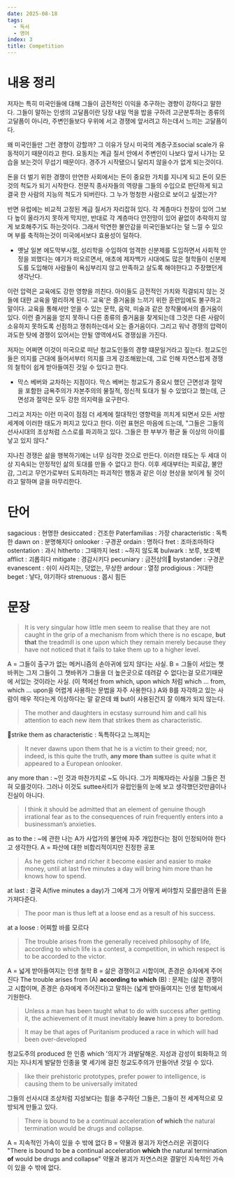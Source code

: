 ```yaml
---
date: 2025-08-18
tags:
  - 독서
  - 영어
index: 3
title: Competition
---
```

# 내용 정리

저자는 특히 미국인들에 대해 그들이 금전적인 이익을 추구하는 경향이 강하다고 말한다.
그들이 말하는 인생의 고달픔이란 당장 내일 먹을 밥을 구하려 고군분투하는 종류의 고달픔이 아니라,  주변인들보다 우위에 서고 경쟁에 앞서려고 하는데서 느끼는 고달픔이다.

왜 미국인들만 그런 경향이 강할까? 그 이유가 당시 미국의 계층구조social scale가 유동적이기 때문이라고 한다. 요동치는 계급 질서 안에서 주변인이 나보다 앞서 나가는 모습을 보는것이 무섭기 때문이다. 경주가 시작됐으니 달리지 않을수가 없게 되는것이다. 

돈을 더 벌기 위한 경쟁이 만연한 사회에서는 돈이 중요한 가치를 지니게 되고 돈이 모든것의 척도가 되기 시작한다. 전문직 종사자들의 역량을 그들의 수입으로 판단하게 되고 결국 한 사람의 지능의 척도가 되버린다. 그 누가 멍청한 사람으로 보이고 싶겠는가? 

반면 유럽에는 비교적 고정된 계급 질서가 자리잡혀 있다. 각 계층마다 천장이 있어 그보다 높이 올라가지 못하게 막지만, 반대로 각 계층마다 안전망이 있어 끝없이 추락하지 않게 보호해주기도 하는것이다. 그래서 막연한 불안감을 미국인들보다는 덜 느낄 수 있으며 부를 축적하는것이 미국에서보다 효용성이 덜하다.
- 옛날 일본 에도막부시절, 성리학을 수입하여 엄격한 신분제를 도입하면서 사회적 안정을 꾀했다는 얘기가 떠오르면서, 애초에 제자백가 시대에도 많은 철학들이 신분제도를 도입해야 사람들이 욕심부리지 않고 만족하고 살도록 해야한다고 주장했던게 생각난다.

이런 압력은 교육에도 강한 영향을 끼친다. 아이들도 금전적인 가치와 직결되지 않는 것들에 대한 교육을 멀리하게 된다. '교육'은 즐거움을 느끼기 위한 훈련임에도 불구하고 말이다. 교육을 통해서만 얻을 수 있는 문학, 음악, 미술과 같은 창작물에서의 즐거움이 있다. 이런 즐거움을 얻지 못하니 다른 종류의 즐거움을 찾게되는데 그것은 다른 사람이 소유하지 못하도록 선점하고 쟁취하는데서 오는 즐거움이다. 그리고 워낙 경쟁의 압력이 과도한 탓에 경쟁이 있어서는 안될 영역에서도 경쟁심을 가진다. 

저자는 어쩌면 이것이 미국으로 떠난 청교도인들의 경향 떄문일거라고 짚는다. 청교도인들은 의지를 근대에 들어서부터 의지를 크게 강조해왔는데, 그로 인해 자연스럽게 경쟁의 철학이 쉽게 받아들여진 것일 수 있다고 한다.
- 막스 베버와 교차하는 지점이다. 막스 베버는 청교도가 중요시 했던 근면성과 절약을 포함한 금욕주의가 자본주의의 물질적, 정신적 토대가 될 수 있었다고 했는데, 근면성과 절약은 모두 강한 의지력을 요구한다.

그리고 저자는 이런 미국이 점점 더 세계에 절대적인 영향력을 끼치게 되면서 모든 서방세계에 이러한 태도가 퍼지고 있다고 한다. 이런 표현은 마음에 드는데, "그들은 그들의 선사시대의 조상처럼 스스로를 파괴하고 있다. 그들은 한 부부가 평균 둘 이상의 아이를 낳고 있지 않다."

지나친 경쟁은 삶을 행복하기에는 너무 심각한 것으로 만든다. 이러한 태도는 두 세대 이상 지속되는 안정적인 삶의 토대를 만들 수 없다고 한다. 이후 세대부터는 피로감, 불안감, 그리고 무언가로부터 도피하려는 파괴적인 행동과 같은 이상 현상을 보이게 될 것이라고 말하며 글을 마무리한다.

# 단어

sagacious : 현명한
desiccated : 건조한
Paterfamilias : 가장
characteristic : 독특한
dawn on : 분명해지다
onlooker : 구경꾼
ordain : 명하다
fret : 조마조마하다
ostentation : 과시
hitherto : 그때까지
lest : ~하지 않도록
bulwark : 보루, 보호벽
afflict : 괴롭히다
mitigate : 경감시키다
pecuniary : 금전상의
bystander : 구경꾼
evanescent : 쉬이 사라지는, 덧없는, 무상한
ardour : 열정
prodigious : 거대한
beget : 낳다, 야기하다
strenuous : 몹시 힘든
#  문장

> It is very singular how little men seem to realise
that they are not caught in the grip of a mechanism
from which there is no escape, **but that** the
treadmill is one upon which they remain merely
because they have not noticed that it fails to take
them up to a higher level.

A = 그들이 출구가 없는 메커니즘의 손아귀에 있지 않다는 사실.
B = 그들이 서있는 챗바퀴는 그저 그들이 그 챗바퀴가 그들을 더 높은곳으로 데려갈 수 없다는걸 모르기때문에 서있는 것이라는 사실.
(이 책에선 from which, upon which 처럼 which ... from, which ... upon을 어렵게 사용하는 문법을 자주 사용한다.)
A와 B를 자각하고 있는 사람이 매우 적다는게 이상하다는 말 같은데 왜 but이 사용된건지 잘 이해가 되지 않는다.

>The mother and
daughters in ecstasy surround him and call his
attention to each new item that strikes them as
characteristic.

strike them as characteristic : 독특하다고 느껴지는

>It never dawns upon them that he is a victim to their
greed; nor, indeed, is this quite the truth, **any more
than** suttee is quite what it appeared to a European
onlooker.

any more than : ~인 것과 마찬가지로 ~도 아니다.
그가 피해자라는 사실을 그들은 전혀 모를것이다. 그러나 이것도 suttee사티가
유럽인들의 눈에 보고 생각했던것만큼이나 진실이 아니다.


>I think it should be admitted that an element of
genuine though irrational fear as to the
consequences of ruin frequently enters into a
businessman’s anxieties.

as to the : ~에 관한
나는 A가  사업가의 불안에 자주 개입한다는 점이 인정되어야 한다고 생각한다.
A = 파산에 대한 비합리적이지만 진정한 공포

>As he gets richer and richer it become
easier and easier to make money, until at last five
minutes a day will bring him more than he knows
how to spend.

at last : 결국
A(five minutes a day)가 그에게 그가 어떻게 써야할지 모를만큼의 돈을 가져다준다. 

>The poor man is thus left at a loose
end as a result of his success.

at a loose : 어찌할 바를 모르다

>The trouble arises from the
generally received philosophy of life, according to
which life is a contest, a competition, in which
respect is to be accorded to the victor.

A = 넓게 받아들여지는 인생 철학
B = 삶은 경쟁이고 시합이며, 존경은 승자에게 주어진다
The trouble arises from (A) **according to which** (B) : 문제는 (삶은 경쟁이고 시합이며, 존경은 승자에게 주어진다)고 말하는 (넓게 받아들여지는 인생 철학)에서 기원한다.

> Unless a man has been taught
what to do with success after getting it, the
achievement of it must inevitably **leave** him a prey
to boredom.


>It may be that ages of Puritanism produced a race
in which will had been over-developed

청교도주의 produced 한 인종 which '의지'가 과발달해온.
지성과 감성이 퇴화하고 의지는 지나치게 발달한 인종을 몇 세기에 걸친 청교도주의가 만들어낸 것일 수 있다.

>like their prehistoric
prototypes, prefer power to intelligence, is causing
them to be universally imitated

그들의 선사시대 조상처럼 지성보다는 힘을 추구하던 그들은, 그들이 전 세계적으로 모방되게 만들고 있다.

> There is bound to be a continual acceleration **of
which** the natural termination would be drugs and
collapse. 

A = 지속적인 가속이 있을 수 밖에 없다
B = 약물과 붕괴가 자연스러운 귀결이다
"There is bound to be a continual acceleration **which** the natural termination **of** would be drugs and collapse"
약물과 붕괴가 자연스러운 결말인 지속적인 가속이 있을 수 밖에 없다.
